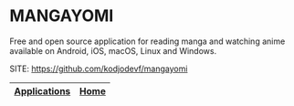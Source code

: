 # MANGAYOMI

 Free and open source application for reading manga and watching anime available on Android, iOS, macOS, Linux and Windows.

 SITE: https://github.com/kodjodevf/mangayomi

 | [Applications](https://portable-linux-apps.github.io/apps.html) | [Home](https://portable-linux-apps.github.io)
 | --- | --- |
